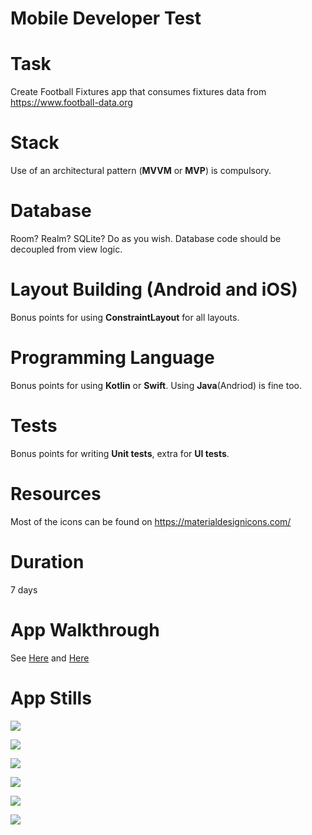 # Mobile Developer Test

# Task

Create Football Fixtures app that consumes fixtures data from https://www.football-data.org

# Stack

Use of an architectural pattern (**MVVM** or **MVP**) is compulsory.

# Database

Room? Realm? SQLite? Do as you wish. Database code should be decoupled from view logic.

# Layout Building (Android and iOS)

Bonus points for using **ConstraintLayout** for all layouts.

# Programming Language

Bonus points for using **Kotlin** or **Swift**. Using **Java**(Andriod) is fine too.

# Tests

Bonus points for writing **Unit tests**, extra for **UI tests**.

# Resources

Most of the icons can be found on https://materialdesignicons.com/

# Duration

7 days

# App Walkthrough

See [Here](https://media.giphy.com/media/fjxPP7s7aQBVurpiJg/giphy.gif) and [Here](https://media.giphy.com/media/WgQrj8VE8Emuxv3Xhu/giphy.gif)

# App Stills
![](https://d2mxuefqeaa7sj.cloudfront.net/s_84B2F0274F1EB21AB285624EA9384FFDC9DAD72BF89B67521A78B193296362CB_1543350092788_IMAGE+2018-11-27+212127.jpg)


![](https://d2mxuefqeaa7sj.cloudfront.net/s_84B2F0274F1EB21AB285624EA9384FFDC9DAD72BF89B67521A78B193296362CB_1543350082681_IMAGE+2018-11-27+212116.jpg)

![](https://d2mxuefqeaa7sj.cloudfront.net/s_84B2F0274F1EB21AB285624EA9384FFDC9DAD72BF89B67521A78B193296362CB_1543355439724_competition-148+draggedImage.png)


![](https://d2mxuefqeaa7sj.cloudfront.net/s_84B2F0274F1EB21AB285624EA9384FFDC9DAD72BF89B67521A78B193296362CB_1543355439702_competition-157+draggedImage.png)

![](https://d2mxuefqeaa7sj.cloudfront.net/s_84B2F0274F1EB21AB285624EA9384FFDC9DAD72BF89B67521A78B193296362CB_1543355439750_competition-218+draggedImage.png)


![](https://d2mxuefqeaa7sj.cloudfront.net/s_84B2F0274F1EB21AB285624EA9384FFDC9DAD72BF89B67521A78B193296362CB_1543355439742_competition-247+draggedImage.png)


